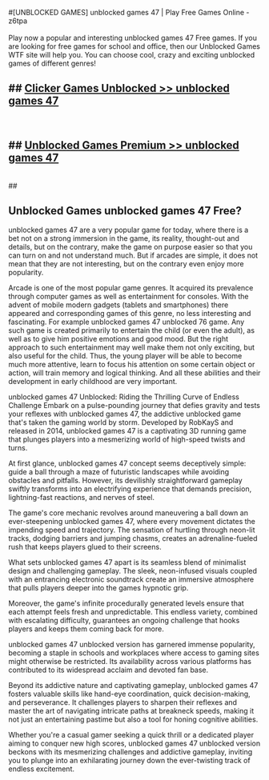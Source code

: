 #[UNBLOCKED GAMES] unblocked games 47 | Play Free Games Online - z6tpa <br>
<br>
Play now a popular and interesting unblocked games 47 Free games. If you are looking for free games for school and office, then our Unblocked Games WTF site will help you. You can choose cool, crazy and exciting unblocked games of different genres!


## ##  [Clicker Games Unblocked >> unblocked games 47](http://freeplayer.one?title=unblocked_games_47&ref=22)
  <br>

##  ## [Unblocked Games Premium >> unblocked games 47](http://freeplayer.one?title=unblocked_games_47&ref=22)
  <br>
  ##



## Unblocked Games unblocked games 47 Free?

unblocked games 47 are a very popular game for today, where there is a bet not on a strong immersion in the game, its reality, thought-out and details, but on the contrary, make the game on purpose easier so that you can turn on and not understand much. But if arcades are simple, it does not mean that they are not interesting, but on the contrary even enjoy more popularity.

Arcade is one of the most popular game genres. It acquired its prevalence through computer games as well as entertainment for consoles. With the advent of mobile modern gadgets (tablets and smartphones) there appeared and corresponding games of this genre, no less interesting and fascinating. For example unblocked games 47 unblocked 76 game. Any such game is created primarily to entertain the child (or even the adult), as well as to give him positive emotions and good mood. But the right approach to such entertainment may well make them not only exciting, but also useful for the child. Thus, the young player will be able to become much more attentive, learn to focus his attention on some certain object or action, will train memory and logical thinking. And all these abilities and their development in early childhood are very important.

unblocked games 47 Unblocked: Riding the Thrilling Curve of Endless Challenge
Embark on a pulse-pounding journey that defies gravity and tests your reflexes with unblocked games 47, the addictive unblocked game that's taken the gaming world by storm. Developed by RobKayS and released in 2014, unblocked games 47 is a captivating 3D running game that plunges players into a mesmerizing world of high-speed twists and turns.

At first glance, unblocked games 47 concept seems deceptively simple: guide a ball through a maze of futuristic landscapes while avoiding obstacles and pitfalls. However, its devilishly straightforward gameplay swiftly transforms into an electrifying experience that demands precision, lightning-fast reactions, and nerves of steel.

The game's core mechanic revolves around maneuvering a ball down an ever-steepening unblocked games 47, where every movement dictates the impending speed and trajectory. The sensation of hurtling through neon-lit tracks, dodging barriers and jumping chasms, creates an adrenaline-fueled rush that keeps players glued to their screens.

What sets unblocked games 47 apart is its seamless blend of minimalist design and challenging gameplay. The sleek, neon-infused visuals coupled with an entrancing electronic soundtrack create an immersive atmosphere that pulls players deeper into the games hypnotic grip.

Moreover, the game's infinite procedurally generated levels ensure that each attempt feels fresh and unpredictable. This endless variety, combined with escalating difficulty, guarantees an ongoing challenge that hooks players and keeps them coming back for more.

unblocked games 47 unblocked version has garnered immense popularity, becoming a staple in schools and workplaces where access to gaming sites might otherwise be restricted. Its availability across various platforms has contributed to its widespread acclaim and devoted fan base.

Beyond its addictive nature and captivating gameplay, unblocked games 47 fosters valuable skills like hand-eye coordination, quick decision-making, and perseverance. It challenges players to sharpen their reflexes and master the art of navigating intricate paths at breakneck speeds, making it not just an entertaining pastime but also a tool for honing cognitive abilities.

Whether you're a casual gamer seeking a quick thrill or a dedicated player aiming to conquer new high scores, unblocked games 47 unblocked version beckons with its mesmerizing challenges and addictive gameplay, inviting you to plunge into an exhilarating journey down the ever-twisting track of endless excitement.